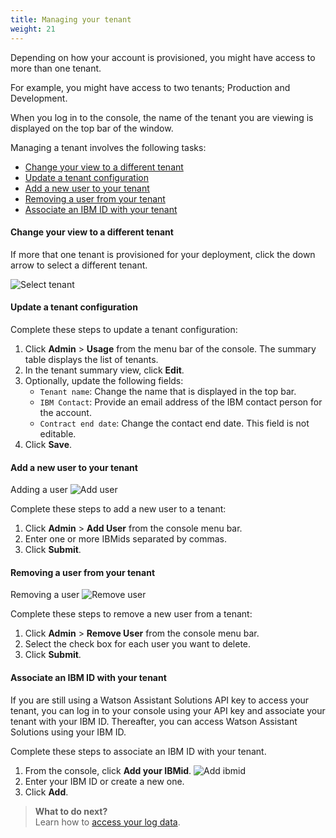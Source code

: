 ```yaml
---
title: Managing your tenant
weight: 21
---
```


Depending on how your account is provisioned, you might have access to more than one tenant.  

For example, you might have access to two tenants; Production and Development.

When you log in to the console, the name of the tenant you are viewing is displayed on the top bar of the window.

Managing a tenant involves the following tasks:

- [Change your view to a different tenant](#change-your-view-to-a-different-tenant)
- [Update a tenant configuration](#update-a-tenant-configuration)
- [Add a new user to your tenant](#add-a-new-user-to-your-tenant)
- [Removing a user from your tenant](#removing-a-user-from-your-tenant)
- [Associate an IBM ID with your tenant](#associate-an-ibm-id-with-your-tenant)


#### Change your view to a different tenant

If more that one tenant is provisioned for your deployment, click the down arrow to select a different tenant.

![Select tenant]({{site.baseurl}}/further-topics/select_tenant.png)

#### Update a tenant configuration

Complete these steps to update a tenant configuration:

1. Click **Admin** > **Usage** from the menu bar of the console. The summary table displays the list of tenants.
2. In the tenant summary view, click **Edit**.
3. Optionally, update the following fields:
    - `Tenant name`: Change the name that is displayed in the top bar.
    - `IBM Contact`: Provide an email address of the IBM contact person for the account.
    - `Contract end date`: Change the contact end date. This field is not editable.
4. Click **Save**.

#### Add a new user to your tenant

Adding a user
![Add user]({{site.baseurl}}/further-topics/add_user.gif)

Complete these steps to add a new user to a tenant:

1. Click **Admin** > **Add User** from the console menu bar.
2. Enter one or more IBMids separated by commas.
3. Click **Submit**.


#### Removing a user from your tenant

Removing a user
![Remove user]({{site.baseurl}}/further-topics/remove_users.gif)

Complete these steps to remove a new user from a tenant:

1. Click **Admin** > **Remove User** from the console menu bar.
2. Select the check box for each user you want to delete.
3. Click **Submit**.

#### Associate an IBM ID with your tenant

If you are still using a Watson Assistant Solutions API key to access your tenant, you can log in to your console using your API key and associate your tenant with your IBM ID.  Thereafter, you can access Watson Assistant Solutions using your IBM ID.

Complete these steps to associate an IBM ID with your tenant.

1. From the console, click **Add your IBMid**. 
![Add ibmid]({{site.baseurl}}/images/add_ibmid.png)
2. Enter your IBM ID or create a new one.
3. Click **Add**.

> **What to do next?**<br/>
Learn how to [access your log data]({{site.baseurl}}/further-topics/get-logs/).
